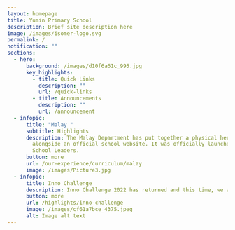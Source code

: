 ```yaml
---
layout: homepage
title: Yumin Primary School
description: Brief site description here
image: /images/isomer-logo.svg
permalink: /
notification: ""
sections:
  - hero:
      background: /images/d10f6a61c_995.jpg
      key_highlights:
        - title: Quick Links
          description: ""
          url: /quick-links
        - title: Announcements
          description: ""
          url: /announcement
  - infopic:
      title: "Malay "
      subtitle: Highlights
      description: The Malay Department has put together a physical herb garden
        alongside an official school website. It was officially launched by the
        School Leaders.
      button: more
      url: /our-experience/curriculum/malay
      image: /images/Picture3.jpg
  - infopic:
      title: Inno Challenge
      description: Inno Challenge 2022 has returned and this time, we are going digital!
      button: more
      url: /highlights/inno-challenge
      image: /images/cf61a7bce_4375.jpeg
      alt: Image alt text
---
```

